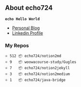 ## About echo724

<code>**echo Hello World**</code>

- [Personal Blog](https://medium.com/echo-devblog)
- [Linkedin Profile](https://www.linkedin.com/in/eunchan-cho-382001184)

### My Repos
```
⭐️ 512 📦 echo724/notion2md
⭐️ 9   📦 woowacourse-study/Gugles
⭐️ 7   📦 echo724/notion2jekyll
⭐️ 3   📦 echo724/notion2medium
⭐️ 1   📦 echo724/java-bridge
```
